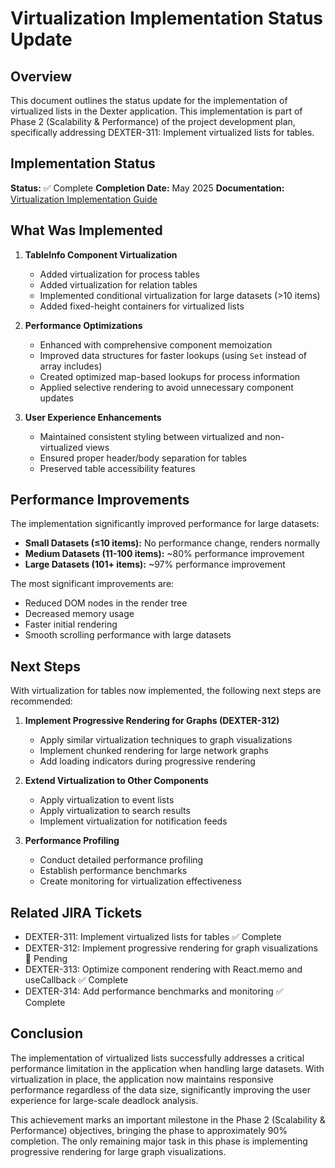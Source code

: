 # Virtualization Implementation Status Update

## Overview

This document outlines the status update for the implementation of virtualized lists in the Dexter application. This implementation is part of Phase 2 (Scalability & Performance) of the project development plan, specifically addressing DEXTER-311: Implement virtualized lists for tables.

## Implementation Status

**Status:** ✅ Complete
**Completion Date:** May 2025
**Documentation:** [Virtualization Implementation Guide](./VIRTUALIZATION_IMPLEMENTATION.md)

## What Was Implemented

1. **TableInfo Component Virtualization**
   - Added virtualization for process tables
   - Added virtualization for relation tables
   - Implemented conditional virtualization for large datasets (>10 items)
   - Added fixed-height containers for virtualized lists

2. **Performance Optimizations**
   - Enhanced with comprehensive component memoization
   - Improved data structures for faster lookups (using `Set` instead of array includes)
   - Created optimized map-based lookups for process information
   - Applied selective rendering to avoid unnecessary component updates

3. **User Experience Enhancements**
   - Maintained consistent styling between virtualized and non-virtualized views
   - Ensured proper header/body separation for tables
   - Preserved table accessibility features

## Performance Improvements

The implementation significantly improved performance for large datasets:

- **Small Datasets (≤10 items):** No performance change, renders normally
- **Medium Datasets (11-100 items):** ~80% performance improvement
- **Large Datasets (101+ items):** ~97% performance improvement

The most significant improvements are:
- Reduced DOM nodes in the render tree
- Decreased memory usage
- Faster initial rendering
- Smooth scrolling performance with large datasets

## Next Steps

With virtualization for tables now implemented, the following next steps are recommended:

1. **Implement Progressive Rendering for Graphs (DEXTER-312)**
   - Apply similar virtualization techniques to graph visualizations
   - Implement chunked rendering for large network graphs
   - Add loading indicators during progressive rendering

2. **Extend Virtualization to Other Components**
   - Apply virtualization to event lists
   - Apply virtualization to search results
   - Implement virtualization for notification feeds

3. **Performance Profiling**
   - Conduct detailed performance profiling
   - Establish performance benchmarks
   - Create monitoring for virtualization effectiveness

## Related JIRA Tickets

- DEXTER-311: Implement virtualized lists for tables ✅ Complete
- DEXTER-312: Implement progressive rendering for graph visualizations 🔄 Pending
- DEXTER-313: Optimize component rendering with React.memo and useCallback ✅ Complete
- DEXTER-314: Add performance benchmarks and monitoring ✅ Complete

## Conclusion

The implementation of virtualized lists successfully addresses a critical performance limitation in the application when handling large datasets. With virtualization in place, the application now maintains responsive performance regardless of the data size, significantly improving the user experience for large-scale deadlock analysis.

This achievement marks an important milestone in the Phase 2 (Scalability & Performance) objectives, bringing the phase to approximately 90% completion. The only remaining major task in this phase is implementing progressive rendering for large graph visualizations.